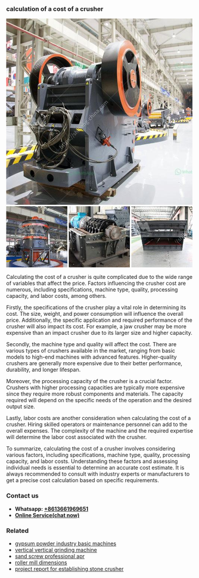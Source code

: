 <h3>calculation of a cost of a crusher</h3><img src='1708499264.jpg' alt=''><p>Calculating the cost of a crusher is quite complicated due to the wide range of variables that affect the price. Factors influencing the crusher cost are numerous, including specifications, machine type, quality, processing capacity, and labor costs, among others. </p><p>Firstly, the specifications of the crusher play a vital role in determining its cost. The size, weight, and power consumption will influence the overall price. Additionally, the specific application and required performance of the crusher will also impact its cost. For example, a jaw crusher may be more expensive than an impact crusher due to its larger size and higher capacity.</p><p>Secondly, the machine type and quality will affect the cost. There are various types of crushers available in the market, ranging from basic models to high-end machines with advanced features. Higher-quality crushers are generally more expensive due to their better performance, durability, and longer lifespan.</p><p>Moreover, the processing capacity of the crusher is a crucial factor. Crushers with higher processing capacities are typically more expensive since they require more robust components and materials. The capacity required will depend on the specific needs of the operation and the desired output size.</p><p>Lastly, labor costs are another consideration when calculating the cost of a crusher. Hiring skilled operators or maintenance personnel can add to the overall expenses. The complexity of the machine and the required expertise will determine the labor cost associated with the crusher.</p><p>To summarize, calculating the cost of a crusher involves considering various factors, including specifications, machine type, quality, processing capacity, and labor costs. Understanding these factors and assessing individual needs is essential to determine an accurate cost estimate. It is always recommended to consult with industry experts or manufacturers to get a precise cost calculation based on specific requirements.</p><h3>Contact us</h3><ul><li><strong>Whatsapp:&nbsp;<a href="https://wa.me/8613661969651">+8613661969651</a></strong></li><li><a href="https://swt.shibang-china.com/?git&amp;zhl&amp;calculation of a cost of a crusher"><strong>Online Service(chat now)</strong></a></li></ul><h3>Related</h3><ul><li><a href='gypsum powder industry basic machines.md'>gypsum powder industry basic machines</a></li><li><a href='vertical vertical grinding machine.md'>vertical vertical grinding machine</a></li><li><a href='sand screw professional apr.md'>sand screw professional apr</a></li><li><a href='roller mill dimensions.md'>roller mill dimensions</a></li><li><a href='project report for establishing stone crusher.md'>project report for establishing stone crusher</a></li></ul>